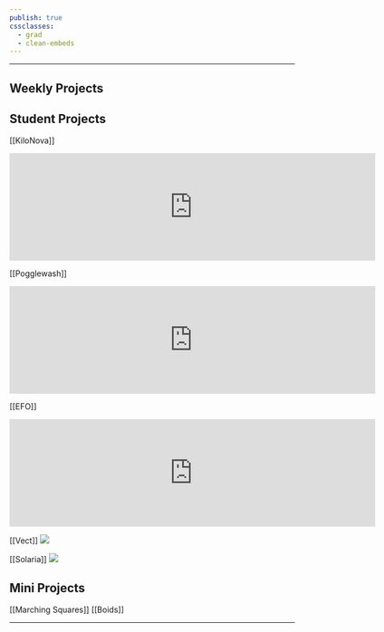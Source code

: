 ```yaml
---
publish: true
cssclasses:
  - grad
  - clean-embeds
---
```

<div id='stars'></div>
<div id='stars2'></div>
<div id='stars3'></div>

---
## Weekly Projects






<h2> Student Projects</h2>

[[KiloNova]]
<iframe src="https://store.steampowered.com/widget/2942810/" frameborder="0" width="646" height="190"></iframe>

[[Pogglewash]]
<iframe src="https://store.steampowered.com/widget/2417620/" frameborder="0" width="646" height="190"></iframe>

[[EFO]]
<iframe src="https://store.steampowered.com/widget/1718070/" frameborder="0" width="646" height="190"></iframe>

[[Vect]]
![](https://www.youtube.com/watch?v=I0VzW83c5C0)

[[Solaria]]
![](https://www.youtube.com/watch?v=wM3hRoneoVg)


## Mini Projects

[[Marching Squares]]
[[Boids]]

---

